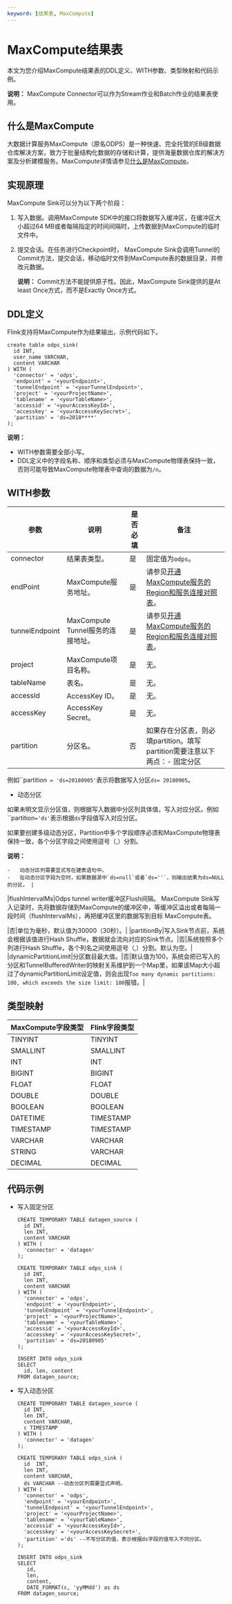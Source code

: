```yaml
---
keyword: [结果表, MaxCompute]
---
```


# MaxCompute结果表

本文为您介绍MaxCompute结果表的DDL定义、WITH参数、类型映射和代码示例。

**说明：** MaxCompute Connector可以作为Stream作业和Batch作业的结果表使用。

## 什么是MaxCompute

大数据计算服务MaxCompute（原名ODPS）是一种快速、完全托管的EB级数据仓库解决方案，致力于批量结构化数据的存储和计算，提供海量数据仓库的解决方案及分析建模服务。MaxCompute详情请参见[什么是MaxCompute](/cn.zh-CN/产品简介/什么是MaxCompute.md)。

## 实现原理

MaxCompute Sink可以分为以下两个阶段：

1.  写入数据。调用MaxCompute SDK中的接口将数据写入缓冲区，在缓冲区大小超过64 MB或者每隔指定的时间间隔时，上传数据到MaxCompute的临时文件中。
2.  提交会话。在任务进行Checkpoint时， MaxCompute Sink会调用Tunnel的Commit方法，提交会话，移动临时文件到MaxCompute表的数据目录，并修改元数据。

    **说明：** Commit方法不能提供原子性。因此，MaxCompute Sink提供的是At least Once方式，而不是Exactly Once方式。


## DDL定义

Flink支持将MaxCompute作为结果输出，示例代码如下。

```
create table odps_sink(
  id INT,
  user_name VARCHAR,
  content VARCHAR
) WITH (
  'connector' = 'odps',
  'endpoint' = '<yourEndpoint>',
  'tunnelEndpoint' = '<yourTunnelEndpoint>',
  'project' = '<yourProjectName>',
  'tablename' = '<yourTableName>',
  'accessid' = '<yourAccessKeyId>',
  'accesskey' = '<yourAccessKeySecret>',
  'partition' = 'ds=2018****'
);
```

**说明：**

-   WITH参数需要全部小写。
-   DDL定义中的字段名称、顺序和类型必须与MaxCompute物理表保持一致，否则可能导致MaxCompute物理表中查询的数据为`/n`。

## WITH参数

|参数|说明|是否必填|备注|
|--|--|----|--|
|connector|结果表类型。|是|固定值为`odps`。|
|endPoint|MaxCompute服务地址。|是|请参见[开通MaxCompute服务的Region和服务连接对照表](/cn.zh-CN/准备工作/配置Endpoint.md)。|
|tunnelEndpoint|MaxCompute Tunnel服务的连接地址。|是|请参见[开通MaxCompute服务的Region和服务连接对照表](/cn.zh-CN/准备工作/配置Endpoint.md)。|
|project|MaxCompute项目名称。|是|无。|
|tableName|表名。|是|无。|
|accessId|AccessKey ID。|是|无。|
|accessKey|AccessKey Secret。|是|无。|
|partition|分区名。|否|如果存在分区表，则必填partition。填写partition需要注意以下两点：-   固定分区

例如``partition` = 'ds=20180905'`表示将数据写入分区`ds= 20180905`。

-   动态分区

如果未明文显示分区值，则根据写入数据中分区列具体值，写入对应分区。例如``partition`='ds'`表示根据`ds`字段值写入对应分区。

如果要创建多级动态分区，Partition中多个字段顺序必须和MaxCompute物理表保持一致，各个分区字段之间使用逗号（,）分割。

**说明：**

    -   动态分区列需要显式写在建表语句中。
    -   在动态分区字段为空时，如果数据源中`ds=null`或者`ds=''`，则输出结果为ds=NULL的分区。 |
|flushIntervalMs|Odps tunnel writer缓冲区Flush间隔。 MaxCompute Sink写入记录时，先将数据存储到MaxCompute的缓冲区中，等缓冲区溢出或者每隔一段时间（flushIntervalMs），再把缓冲区里的数据写到目标 MaxCompute表。

|否|单位为毫秒，默认值为30000（30秒）。|
|partitionBy|写入Sink节点前，系统会根据该值进行Hash Shuffle，数据就会流向对应的Sink节点。|否|系统按照多个列进行Hash Shuffle，各个列名之间使用逗号（,）分割。默认为空。|
|dynamicPartitionLimit|分区数目最大值。|否|默认值为100，系统会把已写入的分区和TunnelBufferedWriter的映射关系维护到一个Map里，如果该Map大小超过了dynamicPartitionLimit设定值，则会出现`Too many dynamic partitions: 100, which exceeds the size limit: 100`报错。|

## 类型映射

|MaxCompute字段类型|Flink字段类型|
|--------------|---------|
|TINYINT|TINYINT|
|SMALLINT|SMALLINT|
|INT|INT|
|BIGINT|BIGINT|
|FLOAT|FLOAT|
|DOUBLE|DOUBLE|
|BOOLEAN|BOOLEAN|
|DATETIME|TIMESTAMP|
|TIMESTAMP|TIMESTAMP|
|VARCHAR|VARCHAR|
|STRING|VARCHAR|
|DECIMAL|DECIMAL|

## 代码示例

-   写入固定分区

    ```
    CREATE TEMPORARY TABLE datagen_source (
      id INT,
      len INT,
      content VARCHAR
    ) WITH (
      'connector' = 'datagen'
    );
    
    CREATE TEMPORARY TABLE odps_sink (
      id INT,
      len INT,
      content VARCHAR
    ) WITH (
      'connector' = 'odps',
      'endpoint' = '<yourEndpoint>',
      'tunnelEndpoint' = '<yourTunnelEndpoint>',
      'project' = '<yourProjectName>',
      'tablename' = '<yourTableName>',
      'accessid' = '<yourAccessKeyId>',
      'accesskey' = '<yourAccessKeySecret>',
      'partition' = 'ds=20180905'
    );
    
    INSERT INTO odps_sink 
    SELECT 
      id, len, content 
    FROM datagen_source;
    ```

-   写入动态分区

    ```
    CREATE TEMPORARY TABLE datagen_source (
      id INT,
      len INT,
      content VARCHAR,
      c TIMESTAMP 
    ) WITH (
      'connector' = 'datagen'
    );
    
    CREATE TEMPORARY TABLE odps_sink (
      id  INT,
      len INT,
      content VARCHAR,
      ds VARCHAR --动态分区列需要显式声明。
    ) WITH (
      'connector' = 'odps',
      'endpoint' = '<yourEndpoint>',
      'tunnelEndpoint' = '<yourTunnelEndpoint>',
      'project' = '<yourProjectName>',
      'tablename' = '<yourTableName>',
      'accessid' = '<yourAccessKeyId>',
      'accesskey' = '<yourAccessKeySecret>',
      'partition' ='ds' --不写分区的值，表示根据ds字段的值写入不同分区。
    );
    
    INSERT INTO odps_sink 
    SELECT 
       id, 
       len, 
       content,
       DATE_FORMAT(c, 'yyMMdd') as ds
    FROM datagen_source;
    ```


